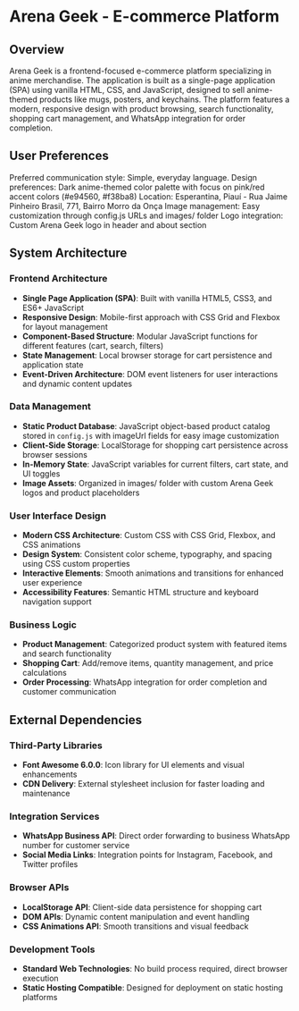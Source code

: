 # Arena Geek - E-commerce Platform

## Overview

Arena Geek is a frontend-focused e-commerce platform specializing in anime merchandise. The application is built as a single-page application (SPA) using vanilla HTML, CSS, and JavaScript, designed to sell anime-themed products like mugs, posters, and keychains. The platform features a modern, responsive design with product browsing, search functionality, shopping cart management, and WhatsApp integration for order completion.

## User Preferences

Preferred communication style: Simple, everyday language.
Design preferences: Dark anime-themed color palette with focus on pink/red accent colors (#e94560, #f38ba8)
Location: Esperantina, Piauí - Rua Jaime Pinheiro Brasil, 771, Bairro Morro da Onça
Image management: Easy customization through config.js URLs and images/ folder
Logo integration: Custom Arena Geek logo in header and about section

## System Architecture

### Frontend Architecture
- **Single Page Application (SPA)**: Built with vanilla HTML5, CSS3, and ES6+ JavaScript
- **Responsive Design**: Mobile-first approach with CSS Grid and Flexbox for layout management
- **Component-Based Structure**: Modular JavaScript functions for different features (cart, search, filters)
- **State Management**: Local browser storage for cart persistence and application state
- **Event-Driven Architecture**: DOM event listeners for user interactions and dynamic content updates

### Data Management
- **Static Product Database**: JavaScript object-based product catalog stored in `config.js` with imageUrl fields for easy image customization
- **Client-Side Storage**: LocalStorage for shopping cart persistence across browser sessions
- **In-Memory State**: JavaScript variables for current filters, cart state, and UI toggles
- **Image Assets**: Organized in images/ folder with custom Arena Geek logos and product placeholders

### User Interface Design
- **Modern CSS Architecture**: Custom CSS with CSS Grid, Flexbox, and CSS animations
- **Design System**: Consistent color scheme, typography, and spacing using CSS custom properties
- **Interactive Elements**: Smooth animations and transitions for enhanced user experience
- **Accessibility Features**: Semantic HTML structure and keyboard navigation support

### Business Logic
- **Product Management**: Categorized product system with featured items and search functionality
- **Shopping Cart**: Add/remove items, quantity management, and price calculations
- **Order Processing**: WhatsApp integration for order completion and customer communication

## External Dependencies

### Third-Party Libraries
- **Font Awesome 6.0.0**: Icon library for UI elements and visual enhancements
- **CDN Delivery**: External stylesheet inclusion for faster loading and maintenance

### Integration Services
- **WhatsApp Business API**: Direct order forwarding to business WhatsApp number for customer service
- **Social Media Links**: Integration points for Instagram, Facebook, and Twitter profiles

### Browser APIs
- **LocalStorage API**: Client-side data persistence for shopping cart
- **DOM APIs**: Dynamic content manipulation and event handling
- **CSS Animations API**: Smooth transitions and visual feedback

### Development Tools
- **Standard Web Technologies**: No build process required, direct browser execution
- **Static Hosting Compatible**: Designed for deployment on static hosting platforms